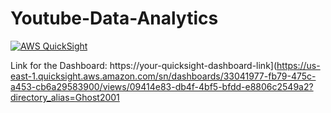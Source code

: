 # Youtube-Data-Analytics


[![AWS QuickSight](https://img.shields.io/badge/AWS_QuickSight-232F3E?style=for-the-badge&logo=amazonaws&logoColor=white)]([https://your-quicksight-dashboard-link](https://us-east-1.quicksight.aws.amazon.com/sn/dashboards/33041977-fb79-475c-a453-cb6a29583900/views/09414e83-db4f-4bf5-bfdd-e8806c2549a2?directory_alias=Ghost2001))

Link for the Dashboard: https://your-quicksight-dashboard-link](https://us-east-1.quicksight.aws.amazon.com/sn/dashboards/33041977-fb79-475c-a453-cb6a29583900/views/09414e83-db4f-4bf5-bfdd-e8806c2549a2?directory_alias=Ghost2001
